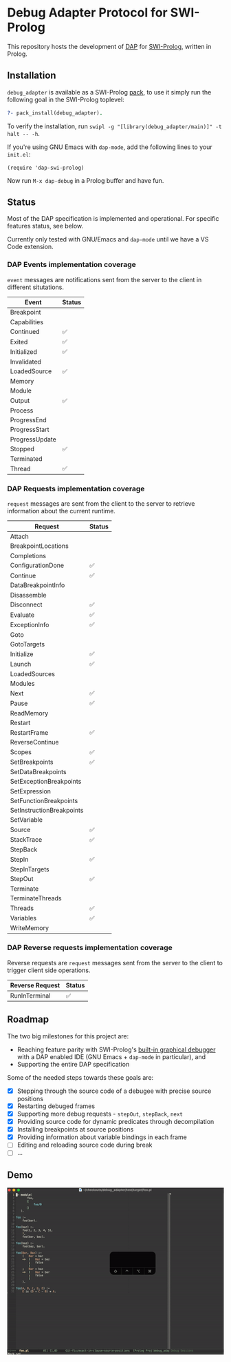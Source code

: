 # Debug Adapter Protocol for SWI-Prolog
This repository hosts the development of [DAP](https://microsoft.github.io/debug-adapter-protocol/) for [SWI-Prolog](https://www.swi-prolog.org/), written in Prolog.

## Installation

`debug_adapter` is available as a SWI-Prolog [pack](https://www.swi-prolog.org/pack/list?p=debug_adapter), to use it simply run the following goal in the SWI-Prolog toplevel:
```prolog
?- pack_install(debug_adapter).
```

To verify the installation, run `swipl -g "[library(debug_adapter/main)]" -t halt -- -h`.

If you're using GNU Emacs with `dap-mode`, add the following lines to your `init.el`:
```elisp
(require 'dap-swi-prolog)
```

Now run `M-x dap-debug` in a Prolog buffer and have fun.

## Status

Most of the DAP specification is implemented and operational. For specific features status, see below.

Currently only tested with GNU/Emacs and `dap-mode` until we have a VS Code extension.


### DAP Events implementation coverage
`event` messages are notifications sent from the server to the client in
different situtations.

| Event          | Status |
|----------------|--------|
| Breakpoint     |        |
| Capabilities   |        |
| Continued      | ✅      |
| Exited         | ✅      |
| Initialized    | ✅      |
| Invalidated    |        |
| LoadedSource   | ✅      |
| Memory         |        |
| Module         |        |
| Output         | ✅      |
| Process        |        |
| ProgressEnd    |        |
| ProgressStart  |        |
| ProgressUpdate |        |
| Stopped        | ✅      |
| Terminated     |        |
| Thread         | ✅      |


### DAP Requests implementation coverage
`request` messages are sent from the client to the server to retrieve
information about the current runtime.

| Request                   | Status |
|---------------------------|--------|
| Attach                    |        |
| BreakpointLocations       |        |
| Completions               |        |
| ConfigurationDone         | ✅      |
| Continue                  | ✅      |
| DataBreakpointInfo        |        |
| Disassemble               |        |
| Disconnect                | ✅      |
| Evaluate                  | ✅      |
| ExceptionInfo             | ✅      |
| Goto                      |        |
| GotoTargets               |        |
| Initialize                | ✅      |
| Launch                    | ✅      |
| LoadedSources             |        |
| Modules                   |        |
| Next                      | ✅      |
| Pause                     | ✅      |
| ReadMemory                |        |
| Restart                   |        |
| RestartFrame              | ✅      |
| ReverseContinue           |        |
| Scopes                    | ✅      |
| SetBreakpoints            | ✅      |
| SetDataBreakpoints        |        |
| SetExceptionBreakpoints   |        |
| SetExpression             |        |
| SetFunctionBreakpoints    |        |
| SetInstructionBreakpoints |        |
| SetVariable               |        |
| Source                    | ✅      |
| StackTrace                | ✅      |
| StepBack                  |        |
| StepIn                    | ✅      |
| StepInTargets             |        |
| StepOut                   | ✅      |
| Terminate                 |        |
| TerminateThreads          |        |
| Threads                   | ✅      |
| Variables                 | ✅      |
| WriteMemory               |        |


### DAP Reverse requests implementation coverage
Reverse requests are `request` messages sent from the server to the
client to trigger client side operations.

| Reverse Request | Status |
|-----------------|--------|
| RunInTerminal   | ✅      |


## Roadmap
The two big milestones for this project are:
* Reaching feature parity with SWI-Prolog's [built-in graphical debugger](https://www.swi-prolog.org/pldoc/man?section=guitracer) with a DAP enabled IDE (GNU Emacs + `dap-mode` in particular), and
* Supporting the entire DAP specification

Some of the needed steps towards these goals are:

- [x] Stepping through the source code of a debugee with precise source positions
- [x] Restarting debuged frames
- [x] Supporting more debug requests - `stepOut`, `stepBack`, `next`
- [x] Providing source code for dynamic predicates through decompilation
- [x] Installing breakpoints at source positions
- [x] Providing information about variable bindings in each frame
- [ ] Editing and reloading source code during break
- [ ] ...

## Demo
![demo](stepIn.gif)
